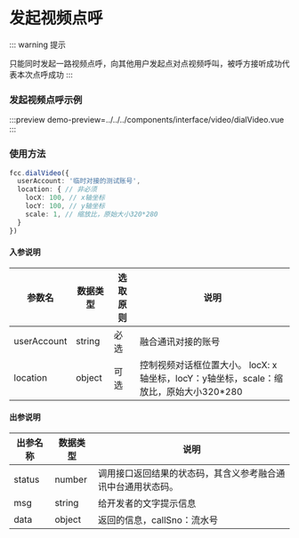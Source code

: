# 发起视频点呼
::: warning 提示
<!-- warning -->
只能同时发起一路视频点呼，向其他用户发起点对点视频呼叫，被呼方接听成功代表本次点呼成功
:::
### 发起视频点呼示例

:::preview
demo-preview=../../../components/interface/video/dialVideo.vue
:::

### 使用方法
```typescript
fcc.dialVideo({
  userAccount: '临时对接的测试账号',
  location: { // 非必须
    locX: 100, // x轴坐标
    locY: 100, // y轴坐标
    scale: 1, // 缩放比，原始大小320*280
  }
})
```
<!-- **入参说明** -->
#### 入参说明

| **参数名** | **数据类型** | **选取原则** |**说明** |
| ---------- | ------------ | ------------ | ------------------ |
| userAccount      | string       | 必选         | 融合通讯对接的账号 |
| location      | object       | 可选         | 控制视频对话框位置大小。 locX: x轴坐标，locY：y轴坐标，scale：缩放比，原始大小320*280 |

#### 出参说明

| **出参名称** | **数据类型** | **说明**                         |
| -------- | -------- | ------------------------------ |
| status   | number   | 调用接口返回结果的状态码，其含义参考融合通讯中台通用状态码。 |
| msg      | string   | 给开发者的文字提示信息                    |
| data     | object   | 返回的信息，callSno：流水号                         |

<!-- 代码 -->

<!-- ::: code-group

```sh [pnpm]
#查询pnpm版本
pnpm -v
```

```sh [yarn]
#查询yarn版本
yarn -v
```

::: -->
